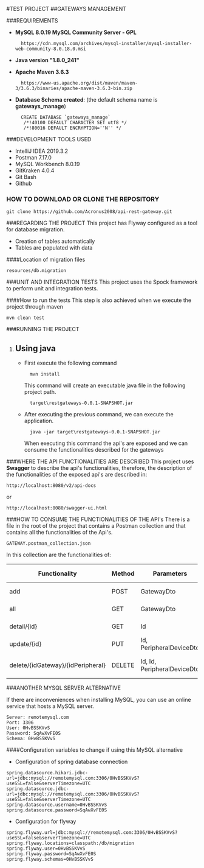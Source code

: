 #TEST PROJECT
##GATEWAYS MANAGEMENT

###REQUIREMENTS

- **MySQL 8.0.19 MySQL Community Server - GPL**
    
        https://cdn.mysql.com/archives/mysql-installer/mysql-installer-web-community-8.0.18.0.msi
    
- **Java version "1.8.0_241"**
- **Apache Maven 3.6.3**

        https://www-us.apache.org/dist/maven/maven-3/3.6.3/binaries/apache-maven-3.6.3-bin.zip

- **Database Schema created**: (the default schema name is **gateways_manage**)
        
        CREATE DATABASE `gateways_manage`
         /*!40100 DEFAULT CHARACTER SET utf8 */ 
         /*!80016 DEFAULT ENCRYPTION=''N'' */

###DEVELOPMENT TOOLS USED

- IntelliJ IDEA 2019.3.2
- Postman 7.17.0
- MySQL Workbench 8.0.19
- GitKraken 4.0.4
- Git Bash
- Github

### HOW TO DOWNLOAD OR CLONE THE REPOSITORY

    git clone https://github.com/Acronus2008/api-rest-gateway.git

###REGARDING THE PROJECT
 This project has Flyway configured as a tool for database migration.
 - Creation of tables automatically
 - Tables are populated with data
 
 ####Location of migration files
 
    resources/db.migration
 
 ###UNIT AND INTEGRATION TESTS
 This project uses the Spock framework to perform unit and integration tests.
 
 ####How to run the tests
 This step is also achieved when we execute the project through maven
    
    mvn clean test
    
###RUNNING THE PROJECT
1. Using java
    -
    - First execute the following command
    
            mvn install 
            
      This command will create an executable java file in the following project path.
      
            target\restgateways-0.0.1-SNAPSHOT.jar
            
    - After executing the previous command, we can execute the application.
    
            java -jar target\restgateways-0.0.1-SNAPSHOT.jar
            
      When executing this command the api's are exposed and we can consume the functionalities described for the gateways
      
###WHERE THE API FUNCTIONALITIES ARE DESCRIBED
  This project uses **Swagger** to describe the api's functionalities, therefore, the description of the functionalities of the exposed api's are described in:
  
    http://localhost:8080/v2/api-docs
    
   or
   
    http://localhost:8080/swagger-ui.html
    
###HOW TO CONSUME THE FUNCTIONALITIES OF THE API's
There is a file in the root of the project that contains a Postman collection and that contains all the functionalities of the Api's.

    GATEWAY.postman_collection.json

In this collection are the functionalities of:

Functionality | Method | Parameters | Parameter type | Descripcion
--- | --- | --- | --- | --- |
add|POST|GatewayDto|Body| Add a gateway
all|GET|GatewayDto|Body| Get all gateway
detail/{id}|GET|Id|PathVariable|Get detail of gateway
update/{id}|PUT|Id, PeripheralDeviceDto|PathVariable, Body|Add device to gateway
delete/{idGateway}/{idPeripheral}|DELETE|Id, Id, PeripheralDeviceDto|PathVariable, Body|Delete device to gateway

###ANOTHER MYSQL SERVER ALTERNATIVE

If there are inconveniences when installing MySQL, you can use an online service that hosts a MySQL server.

    Server: remotemysql.com
    Port: 3306
    User: 0HvBSSKVvS
    Password: SqAwXvFE0S
    Schema: 0HvBSSKVvS
    
####Configuration variables to change if using this MySQL alternative

   - Configuration of spring database connection 
        
    spring.datasource.hikari.jdbc-url=jdbc:mysql://remotemysql.com:3306/0HvBSSKVvS?useSSL=false&serverTimezone=UTC
    spring.datasource.jdbc-url=jdbc:mysql://remotemysql.com:3306/0HvBSSKVvS?useSSL=false&serverTimezone=UTC
    spring.datasource.username=0HvBSSKVvS
    spring.datasource.password=SqAwXvFE0S

   - Configuration for flyway
    
    spring.flyway.url=jdbc:mysql://remotemysql.com:3306/0HvBSSKVvS?useSSL=false&serverTimezone=UTC
    spring.flyway.locations=classpath:/db/migration
    spring.flyway.user=0HvBSSKVvS
    spring.flyway.password=SqAwXvFE0S
    spring.flyway.schemas=0HvBSSKVvS